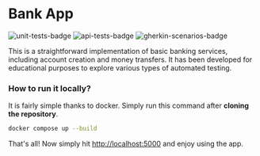 # Bank App

![unit-tests-badge](https://github.com/Paw565pl/bank_app/actions/workflows/unit-tests.yml/badge.svg)
![api-tests-badge](https://github.com/Paw565pl/bank_app/actions/workflows/api-tests.yml/badge.svg)
![gherkin-scenarios-badge](https://github.com/Paw565pl/bank_app/actions/workflows/gherkin-scenarios.yml/badge.svg)

This is a straightforward implementation of basic banking services, including account creation and money transfers. It has been developed for educational purposes to explore various types of automated testing.

### How to run it locally?

It is fairly simple thanks to docker. Simply run this command after **cloning the repository**.

```sh
docker compose up --build
```

That's all! Now simply hit [http://localhost:5000](http://localhost:5000) and enjoy using the app.
